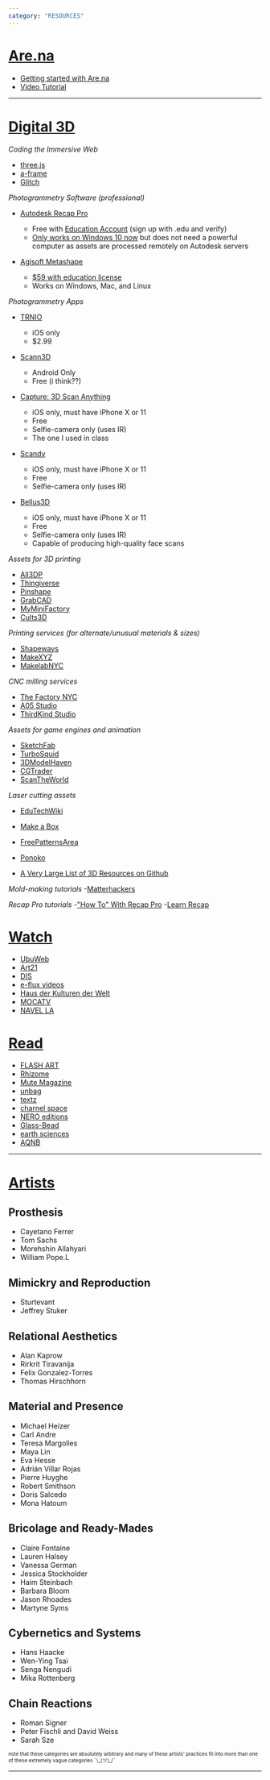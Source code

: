 ```yaml
---
category: "RESOURCES"
---
```



# <u>Are.na</u>

- [Getting started with Are.na](https://www.are.na/getting-started)
- [Video Tutorial](https://support.are.na/help/can-i-watch-a-tutorial-3b49c282)

*** 

# <u>Digital 3D</u>

*Coding the Immersive Web*
- [three.js](https://threejs.org/)
- [a-frame](https://aframe.io/)
- [Glitch](https://glitch.com/)

*Photogrammetry Software (professional)*
- [Autodesk Recap Pro](https://www.autodesk.com/products/recap/overview?plc=RECAP&term=1-YEAR&support=ADVANCED&quantity=1)
  - Free with [Education Account](https://knowledge.autodesk.com/customer-service/account-management/education-program/free-education-access) (sign up with .edu and verify)
  - [Only works on Windows 10 now](https://knowledge.autodesk.com/support/recap/learn-explore/caas/sfdcarticles/sfdcarticles/System-requirements-for-Autodesk-ReCap-Pro-2019-ReCap-Photo-2019-and-ReCap-Pro-app-for-iPad.html) but does not need a powerful computer as assets are processed remotely on Autodesk servers

- [Agisoft Metashape](https://www.agisoft.com/features/standard-edition/)
  - [$59 with education license](https://www.agisoft.com/buy/online-store/educational-license/)
  - Works on Windows, Mac, and Linux

*Photogrammetry Apps*
- [TRNIO](https://apps.apple.com/us/app/trnio/id683053382)
  - iOS only
  - $2.99

- [Scann3D](https://play.google.com/store/apps/details?id=com.smartmobilevision.scann3d)
  - Android Only
  - Free (i think??)

- [Capture: 3D Scan Anything](https://apps.apple.com/us/app/capture-3d-scan-anything/id1444183458)
  - iOS only, must have iPhone X or 11
  - Free
  - Selfie-camera only (uses IR)
  - The one I used in class

- [Scandy](https://apps.apple.com/us/app/scandy-pro-3d-scanner/id1388028223)
  - iOS only, must have iPhone X or 11
  - Free
  - Selfie-camera only (uses IR)

- [Bellus3D](https://apps.apple.com/us/app/bellus3d-faceapp/id1352268131)
  - iOS only, must have iPhone X or 11
  - Free
  - Selfie-camera only (uses IR)
  - Capable of producing high-quality face scans


*Assets for 3D printing*
- [All3DP](https://all3dp.com/)
- [Thingiverse](https://www.thingiverse.com/)
- [Pinshape](https://pinshape.com/)
- [GrabCAD](https://grabcad.com/library)
- [MyMiniFactory](https://www.myminifactory.com/)
- [Cults3D](https://cults3d.com/en)

*Printing services (for alternate/unusual materials & sizes)*
- [Shapeways](https://www.shapeways.com/)
- [MakeXYZ](https://www.makexyz.com/)
- [MakelabNYC](https://makelab.nyc/)

*CNC milling services*
- [The Factory NYC](https://www.thefactorynyc.com/cnc-milling.html)
- [A05 Studio](https://a05studio.com/cnc)
- [ThirdKind Studio](http://www.thirdkindstudio.com/)


*Assets for game engines and animation*
- [SketchFab](https://sketchfab.com/)
- [TurboSquid](https://www.turbosquid.com/)
- [3DModelHaven](https://3dmodelhaven.com/)
- [CGTrader](https://www.cgtrader.com/3d-models)
- [ScanTheWorld](https://www.myminifactory.com/scantheworld/)

*Laser cutting assets*
- [EduTechWiki](https://edutechwiki.unige.ch/en/Laser_cutting_assets)
- [Make a Box](https://makeabox.io/)
- [FreePatternsArea](https://www.freepatternsarea.com/)
- [Ponoko](https://www.ponoko.com/free-laser-cutting-files-templates)

- [A Very Large List of 3D Resources on Github](https://github.com/agmmnn/awesome-blender)

*Mold-making tutorials*
-[Matterhackers](https://www.youtube.com/channel/UCDk3ScYL7OaeGbOPdDIqIlQ)

*Recap Pro tutorials*
-["How To" With Recap Pro](https://www.youtube.com/playlist?list=PLQOxJKbIe-74Rij8eZl4l8RH_zg1Jci1E)
-[Learn Recap](https://knowledge.autodesk.com/support/recap/learn?sort=score)

# <u>Watch</u>
- [UbuWeb](http://ubu.com/)
- [Art21](https://www.pbs.org/show/art-21/)
- [DIS](https://dis.art/)
- [e-flux videos](https://www.youtube.com/user/efluxvideos)
- [Haus der Kulturen der Welt](https://www.youtube.com/user/HKWStream/featured)
- [MOCATV](https://www.youtube.com/user/MOCATV)
- [NAVEL LA](https://vimeo.com/navellosangeles)

# <u>Read</u>
- [FLASH ART](https://flash---art.com/)
- [Rhizome](https://rhizome.org/)
- [Mute Magazine](https://www.metamute.org/)
- [unbag](https://unbag.net/)
- [textz](https://textz.com/)
- [charnel space](https://www.charnel.space/)
- [NERO editions](https://www.neroeditions.com/magazine/)
- [Glass-Bead](https://www.glass-bead.org/?lang=enview)
- [earth sciences](https://sciences.earth/)
- [AQNB](https://www.aqnb.com/)


***

# <u>Artists</u>

## Prosthesis
- Cayetano Ferrer
- Tom Sachs
- Morehshin Allahyari
- William Pope.L

## Mimickry and Reproduction
- Sturtevant
- Jeffrey Stuker

## Relational Aesthetics
- Alan Kaprow
- Rirkrit Tiravanija
- Felix Gonzalez-Torres
- Thomas Hirschhorn

## Material and Presence
- Michael Heizer
- Carl Andre
- Teresa Margolles
- Maya Lin
- Eva Hesse
- Adrián Villar Rojas
- Pierre Huyghe
- Robert Smithson
- Doris Salcedo
- Mona Hatoum 

## Bricolage and Ready-Mades
- Claire Fontaine
- Lauren Halsey
- Vanessa German
- Jessica Stockholder
- Haim Steinbach
- Barbara Bloom
- Jason Rhoades
- Martyne Syms

## Cybernetics and Systems
- Hans Haacke
- Wen-Ying Tsai
- Senga Nengudi
- Mika Rottenberg

## Chain Reactions
- Roman Signer
- Peter Fischli and David Weiss
- Sarah Sze

<sub><sup>note that these categories are absolutely arbitrary and many of these artists' practices fit into more than one of these extremely vague categories ¯\\\_(ツ)\_/¯</sup></sub> 

---